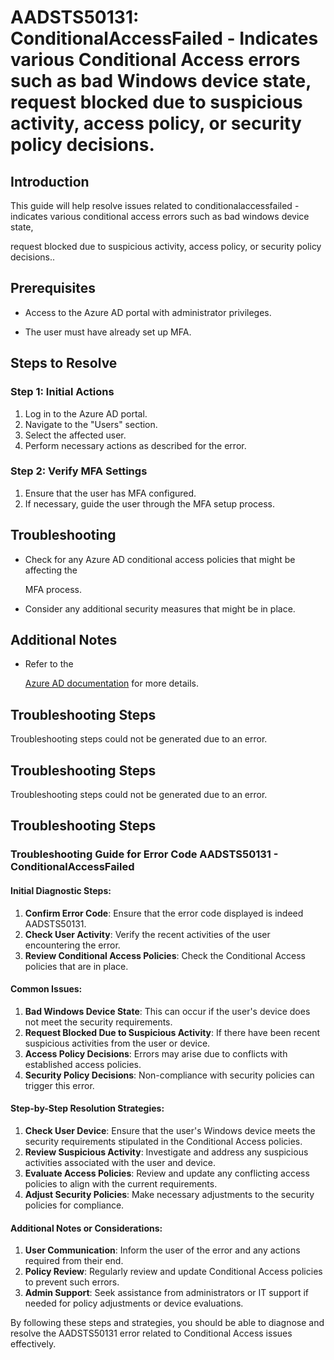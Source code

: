 
# AADSTS50131: ConditionalAccessFailed - Indicates various Conditional Access errors such as bad Windows device state, request blocked due to suspicious activity, access policy, or security policy decisions.


## Introduction

This guide will help resolve issues related to conditionalaccessfailed - 
indicates various conditional access errors such as bad windows device state,

request blocked due to suspicious activity, access policy, or security policy
decisions..


## Prerequisites


* Access to the Azure AD portal with administrator privileges.

* The user must have already set up MFA.


## Steps to Resolve


### Step 1: Initial Actions

1. Log in to the Azure AD portal.
2. Navigate to the "Users" section.
3. Select the affected user.
4. Perform necessary actions as described for the error.


### Step 2: Verify MFA Settings

1. Ensure that the user has MFA configured.
2. If necessary, guide the user through the MFA setup process.


## Troubleshooting


* Check for any Azure AD conditional access policies that might be affecting the

  MFA process.

* Consider any additional security measures that might be in place.


## Additional Notes


* Refer to the

  [Azure AD 
documentation](https://learn.microsoft.com/en-us/azure/active-directory/)
  for more details.


## Troubleshooting Steps

Troubleshooting steps could not be generated due to an error.


## Troubleshooting Steps

Troubleshooting steps could not be generated due to an error.


## Troubleshooting Steps


### Troubleshooting Guide for Error Code AADSTS50131 - ConditionalAccessFailed


#### Initial Diagnostic Steps:

1. **Confirm Error Code**: Ensure that the error code displayed is indeed
   AADSTS50131.
2. **Check User Activity**: Verify the recent activities of the user
   encountering the error.
3. **Review Conditional Access Policies**: Check the Conditional Access policies
   that are in place.


#### Common Issues:

1. **Bad Windows Device State**: This can occur if the user's device does not
   meet the security requirements.
2. **Request Blocked Due to Suspicious Activity**: If there have been recent
   suspicious activities from the user or device.
3. **Access Policy Decisions**: Errors may arise due to conflicts with
   established access policies.
4. **Security Policy Decisions**: Non-compliance with security policies can
   trigger this error.


#### Step-by-Step Resolution Strategies:

1. **Check User Device**: Ensure that the user's Windows device meets the
   security requirements stipulated in the Conditional Access policies.
2. **Review Suspicious Activity**: Investigate and address any suspicious
   activities associated with the user and device.
3. **Evaluate Access Policies**: Review and update any conflicting access
   policies to align with the current requirements.
4. **Adjust Security Policies**: Make necessary adjustments to the security
   policies for compliance.


#### Additional Notes or Considerations:

1. **User Communication**: Inform the user of the error and any actions required
   from their end.
2. **Policy Review**: Regularly review and update Conditional Access policies to
   prevent such errors.
3. **Admin Support**: Seek assistance from administrators or IT support if
   needed for policy adjustments or device evaluations.

By following these steps and strategies, you should be able to diagnose and
resolve the AADSTS50131 error related to Conditional Access issues effectively.